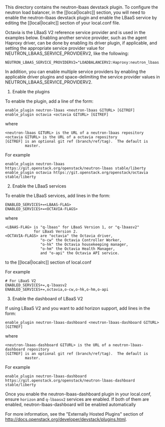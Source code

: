 This directory contains the neutron-lbaas devstack plugin.  To
configure the neutron load balancer, in the [[local|localrc]] section,
you will need to enable the neutron-lbaas devstack plugin and enable
the LBaaS service by editing the [[local|localrc]] section of your
local.conf file.

Octavia is the LBaaS V2 reference service provider and is used in the
examples below. Enabling another service provider, such as the agent
Haproxy driver, can be done by enabling its driver plugin, if
applicable, and setting the appropriate service provider value for
NEUTRON_LBAAS_SERVICE_PROVIDERV2, like the following:

    NEUTRON_LBAAS_SERVICE_PROVIDERV2="LOADBALANCERV2:Haproxy:neutron_lbaas.drivers.haproxy.plugin_driver.HaproxyOnHostPluginDriver:default"

In addition, you can enable multiple
service providers by enabling the applicable driver plugins and
space-delimiting the service provider values in
NEUTRON_LBAAS_SERVICE_PROVIDERV2.

1) Enable the plugins

To enable the plugin, add a line of the form:

    enable_plugin neutron-lbaas <neutron-lbaas GITURL> [GITREF]
    enable_plugin octavia <octavia GITURL> [GITREF]

where

    <neutron-lbaas GITURL> is the URL of a neutron-lbaas repository
    <octavia GITURL> is the URL of a octavia repository
    [GITREF] is an optional git ref (branch/ref/tag).  The default is
             master.

For example

    enable_plugin neutron-lbaas https://git.openstack.org/openstack/neutron-lbaas stable/liberty
    enable_plugin octavia https://git.openstack.org/openstack/octavia stable/liberty

2) Enable the LBaaS services

To enable the LBaaS services, add lines in the form:


    ENABLED_SERVICES+=<LBAAS-FLAG>
    ENABLED_SERVICES+=<OCTAVIA-FLAGS>

where

    <LBAAS-FLAG> is "q-lbaas" for LBaaS Version 1, or "q-lbaasv2"
                 for LBaaS Version 2.
    <OCTAVIA-FLAGS> are "octavia" the Octavia driver,
                    "o-cw" the Octavia Controller Worker,
                    "o-hk" the Octavia housekeeping manager,
                    "o-hm" the Octavia Health Manager,
                    and "o-api" the Octavia API service.

to the [[local|localrc]] section of local.conf

For example

    # For LBaaS V2
    ENABLED_SERVICES+=,q-lbaasv2
    ENABLED_SERVICES+=,octavia,o-cw,o-hk,o-hm,o-api


3) Enable the dashboard of LBaaS V2

If using LBaaS V2 and you want to add horizon support, add lines in the form:

    enable_plugin neutron-lbaas-dashboard <neutron-lbaas-dashboard GITURL> [GITREF]

where

    <neutron-lbaas-dashboard GITURL> is the URL of a neutron-lbaas-dashboard repository
    [GITREF] is an optional git ref (branch/ref/tag).  The default is
             master.

For example

    enable_plugin neutron-lbaas-dashboard https://git.openstack.org/openstack/neutron-lbaas-dashboard stable/liberty

Once you enable the neutron-lbaas-dashboard plugin in your local.conf, ensure ``horizon`` and
``q-lbaasv2`` services are enabled. If both of them are enabled,
neutron-lbaas-dashboard will be enabled automatically

For more information, see the "Externally Hosted Plugins" section of
http://docs.openstack.org/developer/devstack/plugins.html.
